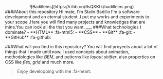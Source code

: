  <center> 
 ![Badilleins](https://i.ibb.co/6sQXKtk/badilleins.png)
</center>
####About this repository
Hi mate, I'm Stalin Badillo I'm a software development and an eternal student .I put my works and experiments to your scope .Here you will find many projects and knowledges that are mine.You can look all the that you want.
___
###What technologies I dominate?
- **HTML** :fa-html5:
- **CSS** 
- **Git** :fa-git:
- **GitHub** :fa-github: 

###What will you find in this repository?
You will find proyects about a lot of things that I made until now. I used concepts about animation, methodologies like *BEM*, and patterns like *layout shifter*, also properties on CSS like *flex, grid* and much more.
>Enjoy developping with me  :fa-heart:
